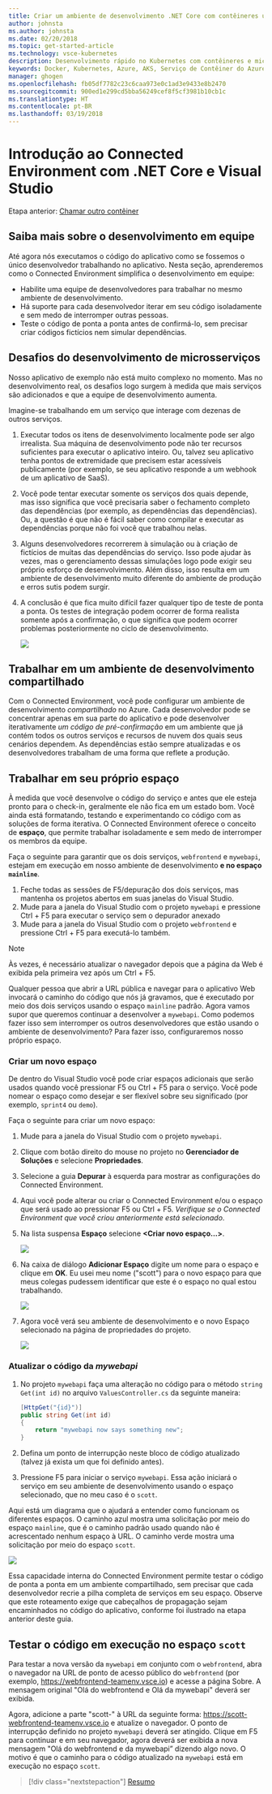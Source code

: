 ```yaml
---
title: Criar um ambiente de desenvolvimento .NET Core com contêineres usando o Kubernetes na nuvem com o Visual Studio – Etapa 6 – Saiba mais sobre o desenvolvimento em equipe | Microsoft Docs
author: johnsta
ms.author: johnsta
ms.date: 02/20/2018
ms.topic: get-started-article
ms.technology: vsce-kubernetes
description: Desenvolvimento rápido no Kubernetes com contêineres e microsserviços no Azure
keywords: Docker, Kubernetes, Azure, AKS, Serviço de Contêiner do Azure, contêineres
manager: ghogen
ms.openlocfilehash: fb05df7782c23c6caa973e0c1ad3e9433e8b2470
ms.sourcegitcommit: 900ed1e299cd5bba56249cef8f5cf3981b10cb1c
ms.translationtype: HT
ms.contentlocale: pt-BR
ms.lasthandoff: 03/19/2018
---
```

# <a name="get-started-on-connected-environment-with-net-core-and-visual-studio"></a>Introdução ao Connected Environment com .NET Core e Visual Studio

Etapa anterior: [Chamar outro contêiner](get-started-netcore-visualstudio-05.md)

## <a name="learn-about-team-development"></a>Saiba mais sobre o desenvolvimento em equipe

Até agora nós executamos o código do aplicativo como se fossemos o único desenvolvedor trabalhando no aplicativo. Nesta seção, aprenderemos como o Connected Environment simplifica o desenvolvimento em equipe:
* Habilite uma equipe de desenvolvedores para trabalhar no mesmo ambiente de desenvolvimento.
* Há suporte para cada desenvolvedor iterar em seu código isoladamente e sem medo de interromper outras pessoas.
* Teste o código de ponta a ponta antes de confirmá-lo, sem precisar criar códigos fictícios nem simular dependências.

## <a name="challenges-with-developing-microservices"></a>Desafios do desenvolvimento de microsserviços
Nosso aplicativo de exemplo não está muito complexo no momento. Mas no desenvolvimento real, os desafios logo surgem à medida que mais serviços são adicionados e que a equipe de desenvolvimento aumenta.

Imagine-se trabalhando em um serviço que interage com dezenas de outros serviços.

1. Executar todos os itens de desenvolvimento localmente pode ser algo irrealista. Sua máquina de desenvolvimento pode não ter recursos suficientes para executar o aplicativo inteiro. Ou, talvez seu aplicativo tenha pontos de extremidade que precisem estar acessíveis publicamente (por exemplo, se seu aplicativo responde a um webhook de um aplicativo de SaaS).
1. Você pode tentar executar somente os serviços dos quais depende, mas isso significa que você precisaria saber o fechamento completo das dependências (por exemplo, as dependências das dependências). Ou, a questão é que não é fácil saber como compilar e executar as dependências porque não foi você que trabalhou nelas.
1. Alguns desenvolvedores recorrerem à simulação ou à criação de fictícios de muitas das dependências do serviço. Isso pode ajudar às vezes, mas o gerenciamento dessas simulações logo pode exigir seu próprio esforço de desenvolvimento. Além disso, isso resulta em um ambiente de desenvolvimento muito diferente do ambiente de produção e erros sutis podem surgir.
1. A conclusão é que fica muito difícil fazer qualquer tipo de teste de ponta a ponta. Os testes de integração podem ocorrer de forma realista somente após a confirmação, o que significa que podem ocorrer problemas posteriormente no ciclo de desenvolvimento.

    ![](media/microservices-challenges.png)

## <a name="work-in-a-shared-development-environment"></a>Trabalhar em um ambiente de desenvolvimento compartilhado
Com o Connected Environment, você pode configurar um ambiente de desenvolvimento *compartilhado* no Azure. Cada desenvolvedor pode se concentrar apenas em sua parte do aplicativo e pode desenvolver iterativamente *um código de pré-confirmação* em um ambiente que já contém todos os outros serviços e recursos de nuvem dos quais seus cenários dependem. As dependências estão sempre atualizadas e os desenvolvedores trabalham de uma forma que reflete a produção.

## <a name="work-in-your-own-space"></a>Trabalhar em seu próprio espaço
À medida que você desenvolve o código do serviço e antes que ele esteja pronto para o check-in, geralmente ele não fica em um estado bom. Você ainda está formatando, testando e experimentando co código com as soluções de forma iterativa. O Connected Environment oferece o conceito de **espaço**, que permite trabalhar isoladamente e sem medo de interromper os membros da equipe.

Faça o seguinte para garantir que os dois serviços, `webfrontend` e `mywebapi`, estejam em execução em nosso ambiente de desenvolvimento **e no espaço `mainline`**.
1. Feche todas as sessões de F5/depuração dos dois serviços, mas mantenha os projetos abertos em suas janelas do Visual Studio.
2. Mude para a janela do Visual Studio com o projeto `mywebapi` e pressione Ctrl + F5 para executar o serviço sem o depurador anexado
3. Mude para a janela do Visual Studio com o projeto `webfrontend` e pressione Ctrl + F5 para executá-lo também.

> [!Note]
Às vezes, é necessário atualizar o navegador depois que a página da Web é exibida pela primeira vez após um Ctrl + F5.

Qualquer pessoa que abrir a URL pública e navegar para o aplicativo Web invocará o caminho do código que nós já gravamos, que é executado por meio dos dois serviços usando o espaço `mainline` padrão. Agora vamos supor que queremos continuar a desenvolver a `mywebapi`. Como podemos fazer isso sem interromper os outros desenvolvedores que estão usando o ambiente de desenvolvimento? Para fazer isso, configuraremos nosso próprio espaço.

### <a name="create-a-new-space"></a>Criar um novo espaço
De dentro do Visual Studio você pode criar espaços adicionais que serão usados quando você pressionar F5 ou Ctrl + F5 para o serviço. Você pode nomear o espaço como desejar e ser flexível sobre seu significado (por exemplo, `sprint4` ou `demo`).

Faça o seguinte para criar um novo espaço:
1. Mude para a janela do Visual Studio com o projeto `mywebapi`.
2. Clique com botão direito do mouse no projeto no **Gerenciador de Soluções** e selecione **Propriedades**.
3. Selecione a guia **Depurar** à esquerda para mostrar as configurações do Connected Environment.
4. Aqui você pode alterar ou criar o Connected Environment e/ou o espaço que será usado ao pressionar F5 ou Ctrl + F5. *Verifique se o Connected Environment que você criou anteriormente está selecionado*.
5. Na lista suspensa **Espaço** selecione **<Criar novo espaço...>**.

    ![](images/Settings.png)

6. Na caixa de diálogo **Adicionar Espaço** digite um nome para o espaço e clique em **OK**. Eu usei meu nome ("scott") para o novo espaço para que meus colegas pudessem identificar que este é o espaço no qual estou trabalhando.

    ![](images/AddSpace.png)

7. Agora você verá seu ambiente de desenvolvimento e o novo Espaço selecionado na página de propriedades do projeto.

    ![](images/Settings2.png)

### <a name="update-code-for-mywebapi"></a>Atualizar o código da *mywebapi*

1. No projeto `mywebapi` faça uma alteração no código para o método `string Get(int id)` no arquivo `ValuesController.cs` da seguinte maneira:
 
    ```csharp
    [HttpGet("{id}")]
    public string Get(int id)
    {
        return "mywebapi now says something new";
    }
    ```

2. Defina um ponto de interrupção neste bloco de código atualizado (talvez já exista um que foi definido antes).
3. Pressione F5 para iniciar o serviço `mywebapi`. Essa ação iniciará o serviço em seu ambiente de desenvolvimento usando o espaço selecionado, que no meu caso é o `scott`.

Aqui está um diagrama que o ajudará a entender como funcionam os diferentes espaços. O caminho azul mostra uma solicitação por meio do espaço `mainline`, que é o caminho padrão usado quando não é acrescentado nenhum espaço à URL. O caminho verde mostra uma solicitação por meio do espaço `scott`.

![](media/Space-Routing.png)

Essa capacidade interna do Connected Environment permite testar o código de ponta a ponta em um ambiente compartilhado, sem precisar que cada desenvolvedor recrie a pilha completa de serviços em seu espaço. Observe que este roteamento exige que cabeçalhos de propagação sejam encaminhados no código do aplicativo, conforme foi ilustrado na etapa anterior deste guia.

## <a name="test-code-running-in-the-scott-space"></a>Testar o código em execução no espaço `scott`
Para testar a nova versão da `mywebapi` em conjunto com o `webfrontend`, abra o navegador na URL de ponto de acesso público do `webfrontend` (por exemplo, https://webfrontend-teamenv.vsce.io) e acesse a página Sobre. A mensagem original "Olá do webfrontend e Olá da mywebapi" deverá ser exibida.

Agora, adicione a parte "scott-" à URL da seguinte forma: https://scott-webfrontend-teamenv.vsce.io e atualize o navegador. O ponto de interrupção definido no projeto `mywebapi` deverá ser atingido. Clique em F5 para continuar e em seu navegador, agora deverá ser exibida a nova mensagem "Olá do webfrontend e da mywebapi” dizendo algo novo. O motivo é que o caminho para o código atualizado na `mywebapi` está em execução no espaço `scott`.

> [!div class="nextstepaction"]
> [Resumo](get-started-netcore-visualstudio-07.md)